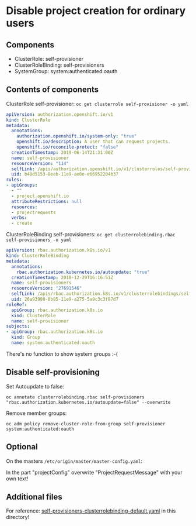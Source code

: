 # Disable project creation for ordinary users

## Components

- ClusterRole: self-provisioner
- ClusterRoleBinding: self-provisioners
- SystemGroup: system:authenticated:oauth

## Contents of components

ClusterRole self-provisioner: ```oc get clusterrole self-provisioner -o yaml```

```yaml
apiVersion: authorization.openshift.io/v1
kind: ClusterRole
metadata:
  annotations:
    authorization.openshift.io/system-only: "true"
    openshift.io/description: A user that can request projects.
    openshift.io/reconcile-protect: "false"
  creationTimestamp: 2019-06-14T21:31:00Z
  name: self-provisioner
  resourceVersion: "114"
  selfLink: /apis/authorization.openshift.io/v1/clusterroles/self-provisioner
  uid: b48d5153-8eeb-11e9-ae0e-e66952204b37
rules:
- apiGroups:
  - ""
  - project.openshift.io
  attributeRestrictions: null
  resources:
  - projectrequests
  verbs:
  - create
```

ClusterRoleBinding self-provisioners: ```oc get clusterrolebinding.rbac self-provisioners -o yaml```

```yaml
apiVersion: rbac.authorization.k8s.io/v1
kind: ClusterRoleBinding
metadata:
  annotations:
    rbac.authorization.kubernetes.io/autoupdate: "true"
  creationTimestamp: 2018-12-29T16:16:51Z
  name: self-provisioners
  resourceVersion: "27691546"
  selfLink: /apis/rbac.authorization.k8s.io/v1/clusterrolebindings/self-provisioners
  uid: 26a93980-0b85-11e9-a275-5a9c3c3f87d7
roleRef:
  apiGroup: rbac.authorization.k8s.io
  kind: ClusterRole
  name: self-provisioner
subjects:
- apiGroup: rbac.authorization.k8s.io
  kind: Group
  name: system:authenticated:oauth
```

There's no function to show system groups :-(

## Disable self-provisioning

 Set Autoupdate to false:

 ```oc annotate clusterrolebinding.rbac self-provisioners "rbac.authorization.kubernetes.io/autoupdate=false" --overwrite```

Remove member groups:

```oc adm policy remove-cluster-role-from-group self-provisioner system:authenticated:oauth```

## Optional 

On the masters ```/etc/origin/master/master-config.yaml```:

In the part "projectConfig" overwrite "ProjectRequestMessage" with your own text!

## Additional files

For reference: [self-provisioners-clusterrolebinding-default.yaml](./self-provisioners-clusterrolebinding-default.yaml) in this directory!
